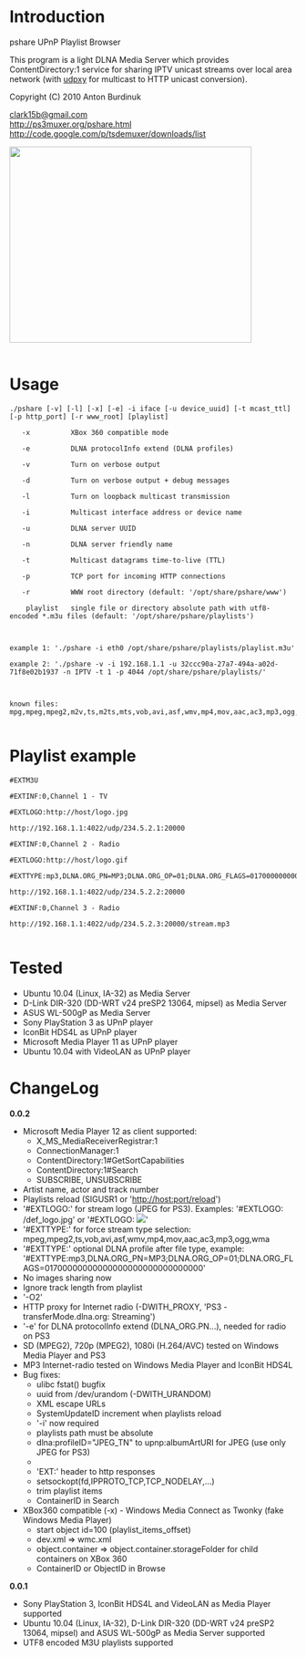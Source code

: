 # Introduction #

pshare UPnP Playlist Browser

This program is a light DLNA Media Server which provides ContentDirectory:1 service for sharing IPTV unicast streams over local area network (with [udpxy](http://sourceforge.net/projects/udpxy) for multicast to HTTP unicast conversion).

Copyright (C) 2010 Anton Burdinuk

clark15b@gmail.com<br>
<a href='http://ps3muxer.org/pshare.html'>http://ps3muxer.org/pshare.html</a><br>
<a href='http://code.google.com/p/tsdemuxer/downloads/list'>http://code.google.com/p/tsdemuxer/downloads/list</a><br>

<a href='http://www.youtube.com/watch?feature=player_embedded&v=yBqF-WKL8tk' target='_blank'><img src='http://img.youtube.com/vi/yBqF-WKL8tk/0.jpg' width='425' height=344 /></a><br>
<br>
<h1>Usage</h1>

<pre><code>./pshare [-v] [-l] [-x] [-e] -i iface [-u device_uuid] [-t mcast_ttl] [-p http_port] [-r www_root] [playlist]<br>
   -x          XBox 360 compatible mode<br>
   -e          DLNA protocolInfo extend (DLNA profiles)<br>
   -v          Turn on verbose output<br>
   -d          Turn on verbose output + debug messages<br>
   -l          Turn on loopback multicast transmission<br>
   -i          Multicast interface address or device name<br>
   -u          DLNA server UUID<br>
   -n          DLNA server friendly name<br>
   -t          Multicast datagrams time-to-live (TTL)<br>
   -p          TCP port for incoming HTTP connections<br>
   -r          WWW root directory (default: '/opt/share/pshare/www')<br>
    playlist   single file or directory absolute path with utf8-encoded *.m3u files (default: '/opt/share/pshare/playlists')<br>
<br>
example 1: './pshare -i eth0 /opt/share/pshare/playlists/playlist.m3u'<br>
example 2: './pshare -v -i 192.168.1.1 -u 32ccc90a-27a7-494a-a02d-71f8e02b1937 -n IPTV -t 1 -p 4044 /opt/share/pshare/playlists/'<br>
<br>
known files: mpg,mpeg,mpeg2,m2v,ts,m2ts,mts,vob,avi,asf,wmv,mp4,mov,aac,ac3,mp3,ogg,wma<br>
</code></pre>

<h1>Playlist example</h1>
<pre><code>#EXTM3U<br>
#EXTINF:0,Channel 1 - TV<br>
#EXTLOGO:http://host/logo.jpg<br>
http://192.168.1.1:4022/udp/234.5.2.1:20000<br>
#EXTINF:0,Channel 2 - Radio<br>
#EXTLOGO:http://host/logo.gif<br>
#EXTTYPE:mp3,DLNA.ORG_PN=MP3;DLNA.ORG_OP=01;DLNA.ORG_FLAGS=01700000000000000000000000000000<br>
http://192.168.1.1:4022/udp/234.5.2.2:20000<br>
#EXTINF:0,Channel 3 - Radio<br>
http://192.168.1.1:4022/udp/234.5.2.3:20000/stream.mp3<br>
</code></pre>

<h1>Tested</h1>
<ul><li>Ubuntu 10.04 (Linux, IA-32) as Media Server<br>
</li><li>D-Link DIR-320 (DD-WRT v24 preSP2 13064, mipsel) as Media Server<br>
</li><li>ASUS WL-500gP as Media Server<br>
</li><li>Sony PlayStation 3 as UPnP player<br>
</li><li>IconBit HDS4L as UPnP player<br>
</li><li>Microsoft Media Player 11 as UPnP player<br>
</li><li>Ubuntu 10.04 with VideoLAN as UPnP player</li></ul>

<h1>ChangeLog</h1>

<b>0.0.2</b>
<ul><li>Microsoft Media Player 12 as client supported:<br>
<ul><li>X_MS_MediaReceiverRegistrar:1<br>
</li><li>ConnectionManager:1<br>
</li><li>ContentDirectory:1#GetSortCapabilities<br>
</li><li>ContentDirectory:1#Search<br>
</li><li>SUBSCRIBE, UNSUBSCRIBE<br>
</li></ul></li><li>Artist name, actor and track number<br>
</li><li>Playlists reload (SIGUSR1 or '<a href='http://host:port/reload'>http://host:port/reload</a>')<br>
</li><li>'#EXTLOGO:' for stream logo (JPEG for PS3). Examples: '#EXTLOGO: /def_logo.jpg' or '#EXTLOGO: <img src='http://host/def_logo.jpg' />'<br>
</li><li>'#EXTTYPE:' for force stream type selection: mpeg,mpeg2,ts,vob,avi,asf,wmv,mp4,mov,aac,ac3,mp3,ogg,wma<br>
</li><li>'#EXTTYPE:' optional DLNA profile after file type, example: '#EXTTYPE:mp3,DLNA.ORG_PN=MP3;DLNA.ORG_OP=01;DLNA.ORG_FLAGS=01700000000000000000000000000000'<br>
</li><li>No images sharing now<br>
</li><li>Ignore track length from playlist<br>
</li><li>'-O2'<br>
</li><li>HTTP proxy for Internet radio (-DWITH_PROXY, 'PS3 - transferMode.dlna.org: Streaming')<br>
</li><li>'-e' for DLNA protocolInfo extend (DLNA_ORG.PN...), needed for radio on PS3<br>
</li><li>SD (MPEG2), 720p (MPEG2), 1080i (H.264/AVC) tested on Windows Media Player and PS3<br>
</li><li>MP3 Internet-radio tested on Windows Media Player and IconBit HDS4L<br>
</li><li>Bug fixes:<br>
<ul><li>ulibc fstat() bugfix<br>
</li><li>uuid from /dev/urandom (-DWITH_URANDOM)<br>
</li><li>XML escape URLs<br>
</li><li>SystemUpdateID increment when playlists reload<br>
</li><li>'-i' now required<br>
</li><li>playlists path must be absolute<br>
</li><li>dlna:profileID="JPEG_TN" to upnp:albumArtURI for JPEG (use only JPEG for PS3)<br>
</li><li><res size="0" ...><br>
</li><li>'EXT:' header to http responses<br>
</li><li>setsockopt(fd,IPPROTO_TCP,TCP_NODELAY,...)<br>
</li><li>trim playlist items<br>
</li><li>ContainerID in Search<br>
</li></ul></li><li>XBox360 compatible (-x) - Windows Media Connect as Twonky (fake Windows Media Player)<br>
<ul><li>start object id=100 (playlist_items_offset)<br>
</li><li>dev.xml => wmc.xml<br>
</li><li>object.container => object.container.storageFolder for child containers on XBox 360<br>
</li><li>ContainerID or ObjectID in Browse</li></ul></li></ul>

<b>0.0.1</b>
<ul><li>Sony PlayStation 3, IconBit HDS4L and VideoLAN as Media Player supported<br>
</li><li>Ubuntu 10.04 (Linux, IA-32), D-Link DIR-320 (DD-WRT v24 preSP2 13064, mipsel) and ASUS WL-500gP as Media Server supported<br>
</li><li>UTF8 encoded M3U playlists supported
